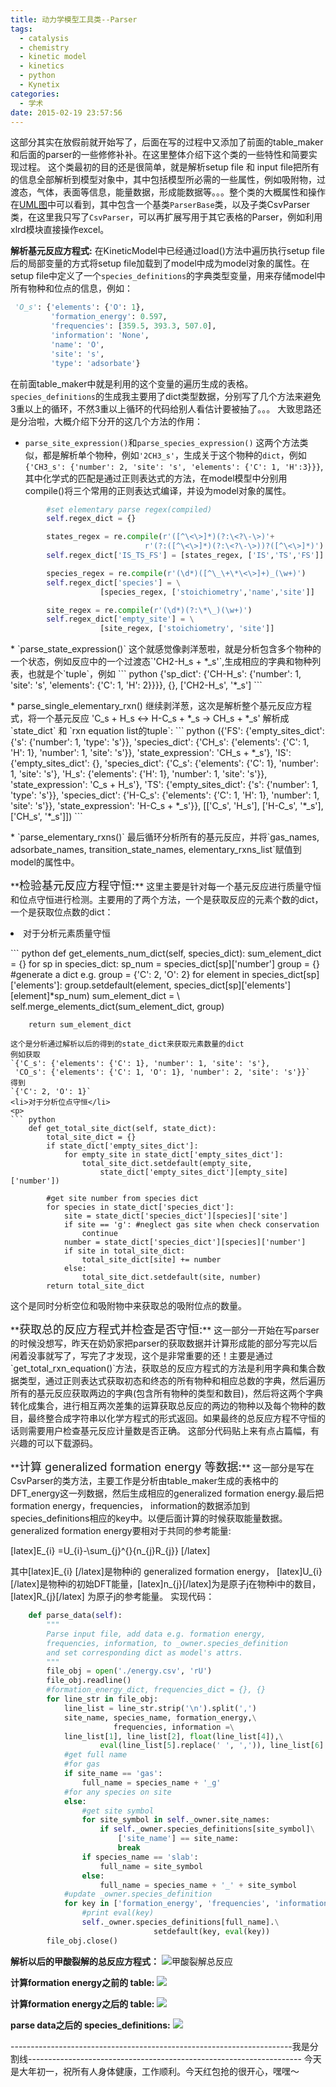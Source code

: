 ```yaml
---
title: 动力学模型工具类--Parser
tags:
  - catalysis
  - chemistry
  - kinetic model
  - kinetics
  - python
  - Kynetix
categories:
  - 学术
date: 2015-02-19 23:57:56
---
```


这部分其实在放假前就开始写了，后面在写的过程中又添加了前面的table_maker和后面的parser的一些修修补补。在这里整体介绍下这个类的一些特性和简要实现过程。
这个类最初的目的还是很简单，就是解析setup file 和 input file把所有的信息全部解析到模型对象中，其中包括模型所必需的一些属性，例如吸附物，过渡态，气体，表面等信息，能量数据，形成能数据等。。。整个类的大概属性和操作在[UML图](http://ipytlab.com/%e5%8a%a8%e5%8a%9b%e5%ad%a6%e6%a8%a1%e5%9e%8b%e4%bb%a3%e7%a0%81%e7%9a%84%e6%95%b4%e4%bd%93%e7%bb%84%e7%bb%87%e6%a1%86%e6%9e%b6/ "动力学模型代码的整体组织框架")中可以看到，其中包含一个基类`ParserBase`类，以及子类CsvParser类，在这里我只写了`CsvParser`，可以再扩展写用于其它表格的Parser，例如利用xlrd模块直接操作excel。

**解析基元反应方程式:**
在KineticModel中已经通过load()方法中遍历执行setup file后的局部变量的方式将setup file加载到了model中成为model对象的属性。在setup file中定义了一个`species_definitions`的字典类型变量，用来存储model中所有物种和位点的信息，例如：
``` python
 'O_s': {'elements': {'O': 1},
         'formation_energy': 0.597,
         'frequencies': [359.5, 393.3, 507.0],
         'information': 'None',
         'name': 'O',
         'site': 's',
         'type': 'adsorbate'}
```

<!-- more -->

在前面table_maker中就是利用的这个变量的遍历生成的表格。`species_definitions`的生成我主要用了dict类型数据，分别写了几个方法来避免3重以上的循环，不然3重以上循环的代码给别人看估计要被抽了。。。
大致思路还是分治啦，大概介绍下分开的这几个方法的作用：

*   `parse_site_expression()`和`parse_species_expression()`
这两个方法类似，都是解析单个物种，例如`'2CH3_s'`，生成关于这个物种的`dict`，例如`{'CH3_s': {'number': 2, 'site': 's', 'elements': {'C': 1, 'H':3}}}`, 其中化学式的匹配是通过正则表达式的方法，在model模型中分别用compile()将三个常用的正则表达式编译，并设为model对象的属性。
``` python
        #set elementary parse regex(compiled)
        self.regex_dict = {}

        states_regex = re.compile(r'([^\<\>]*)(?:\<?\-\>)'+
        	                  r'(?:([^\<\>]*)(?:\<?\-\>))?([^\<\>]*)')
        self.regex_dict['IS_TS_FS'] = [states_regex, ['IS','TS','FS']]

        species_regex = re.compile(r'(\d*)([^\_\+\*\<\>]+)_(\w+)')
        self.regex_dict['species'] = \
                    [species_regex, ['stoichiometry','name','site']]

        site_regex = re.compile(r'(\d*)(?:\*\_)(\w+)')
        self.regex_dict['empty_site'] = \
                    [site_regex, ['stoichiometry', 'site']]
```

<p>*   `parse_state_expression()`
这个就感觉像剥洋葱啦，就是分析包含多个物种的一个状态，例如反应中的一个过渡态`'CH2-H_s + *_s'`,生成相应的字典和物种列表，也就是个`tuple`，例如
``` python
{'sp_dict': {'CH-H_s': {'number': 1, 
                        'site': 's', 
                        'elements': {'C': 1, 'H': 2}}}},
             {},
             ['CH2-H_s', '*_s']
```

<p>*   parse_single_elementary_rxn()
继续剥洋葱，这次是解析整个基元反应方程式，将一个基元反应
'C_s + H_s <-> H-C_s + *_s -> CH_s + *_s'
解析成`state_dict` 和 `rxn equation list的tuple`:
``` python
({'FS': {'empty_sites_dict': {'s': {'number': 1, 'type': 's'}},
   'species_dict': {'CH_s': {'elements': {'C': 1, 'H': 1},
     'number': 1,
     'site': 's'}},
   'state_expression': 'CH_s + *_s'},
  'IS': {'empty_sites_dict': {},
   'species_dict': {'C_s': {'elements': {'C': 1}, 'number': 1, 'site': 's'},
    'H_s': {'elements': {'H': 1}, 'number': 1, 'site': 's'}},
   'state_expression': 'C_s + H_s'},
  'TS': {'empty_sites_dict': {'s': {'number': 1, 'type': 's'}},
   'species_dict': {'H-C_s': {'elements': {'C': 1, 'H': 1},
     'number': 1,
     'site': 's'}},
   'state_expression': 'H-C_s + *_s'}},
 [['C_s', 'H_s'], ['H-C_s', '*_s'], ['CH_s', '*_s']])
```

<p>*   `parse_elementary_rxns()`
最后循环分析所有的基元反应，并将`gas_names, adsorbate_names, transition_state_names, elementary_rxns_list`赋值到model的属性中。
<p>
<p>
**<font size="4">检验基元反应方程守恒:</font>**
这里主要是针对每一个基元反应进行质量守恒和位点守恒进行检测。主要用的了两个方法，一个是获取反应的元素个数的dict，一个是获取位点数的dict：
<li>对于分析元素质量守恒</li>
<p>
``` python
    def get_elements_num_dict(self, species_dict):
        sum_element_dict = {}
        for sp in species_dict:
            sp_num = species_dict[sp]['number']
            group = {}
            #generate a dict e.g. group = {'C': 2, 'O': 2}
            for element in species_dict[sp]['elements']:
                group.setdefault(element, 
                    species_dict[sp]['elements'][element]*sp_num)
            sum_element_dict = \
                    self.merge_elements_dict(sum_element_dict, group)

        return sum_element_dict
```
这个是分析通过解析以后的得到的state_dict来获取元素数量的dict
例如获取
`{'C_s': {'elements': {'C': 1}, 'number': 1, 'site': 's'},
 'CO_s': {'elements': {'C': 1, 'O': 1}, 'number': 2, 'site': 's'}}`
得到 
`{'C': 2, 'O': 1}`
<li>对于分析位点守恒</li>
<p>
``` python
    def get_total_site_dict(self, state_dict):
        total_site_dict = {}
        if state_dict['empty_sites_dict']:
            for empty_site in state_dict['empty_sites_dict']:
                total_site_dict.setdefault(empty_site, 
                    state_dict['empty_sites_dict'][empty_site]['number'])

        #get site number from species dict
        for species in state_dict['species_dict']:
            site = state_dict['species_dict'][species]['site']
            if site == 'g': #neglect gas site when check conservation
                continue
            number = state_dict['species_dict'][species]['number']
            if site in total_site_dict:
                total_site_dict[site] += number
            else:
                total_site_dict.setdefault(site, number)
        return total_site_dict
```
这个是同时分析空位和吸附物中来获取总的吸附位点的数量。
<p>
<p>
**<font size="4">获取总的反应方程式并检查是否守恒:</font>**
这一部分一开始在写parser的时候没想写，昨天在奶奶家把parser的获取数据并计算形成能的部分写完以后闲着没事就写了，写完了才发现，这个是非常重要的还！主要是通过`get_total_rxn_equation()`方法，获取总的反应方程式的方法是利用字典和集合数据类型，通过正则表达式获取初态和终态的所有物种和相应总数的字典，然后遍历所有的基元反应获取两边的字典(包含所有物种的类型和数目)，然后将这两个字典转化成集合，进行相互两次差集的运算获取总反应的两边的物种以及每个物种的数目，最终整合成字符串以化学方程式的形式返回。如果最终的总反应方程不守恒的话则需要用户检查基元反应计量数是否正确。
这部分代码贴上来有点占篇幅，有兴趣的可以下载源码。
<p>
<p>
**<font size="4">计算 generalized formation energy 等数据:</font>**
这一部分是写在CsvParser的类方法，主要工作是分析由table_maker生成的表格中的DFT_energy这一列数据，然后生成相应的generalized formation energy.最后把formation energy，frequencies， information的数据添加到species_definitions相应的key中。以便后面计算的时候获取能量数据。
generalized formation energy要相对于共同的参考能量:

[latex]E_{i} =U_{i}-\sum_{j}^{}{n_{j}R_{j}} [/latex]

其中[latex]E_{i} [/latex]是物种i的 generalized formation energy， [latex]U_{i}[/latex]是物种i的初始DFT能量，[latex]n_{j}[/latex]为是原子j在物种i中的数目，[latex]R_{j}[/latex]
为原子j的参考能量。
实现代码：
``` python
    def parse_data(self):
        """
        Parse input file, add data e.g. formation energy, 
        frequencies, information, to _owner.species_definition 
        and set corresponding dict as model's attrs.
        """
        file_obj = open('./energy.csv', 'rU')
        file_obj.readline()
        #formation_energy_dict, frequencies_dict = {}, {}
        for line_str in file_obj:
            line_list = line_str.strip('\n').split(',')
            site_name, species_name, formation_energy,\
                       frequencies, information =\
            line_list[1], line_list[2], float(line_list[4]),\
                    eval(line_list[5].replace(' ', ',')), line_list[6]
            #get full name
            #for gas
            if site_name == 'gas':
                full_name = species_name + '_g'
            #for any species on site
            else:
                #get site symbol
                for site_symbol in self._owner.site_names:
                    if self._owner.species_definitions[site_symbol]\
                        ['site_name'] == site_name:
                        break
                if species_name == 'slab':
                    full_name = site_symbol
                else:
                    full_name = species_name + '_' + site_symbol
            #update _owner.species_definition
            for key in ['formation_energy', 'frequencies', 'information']:
                #print eval(key)
                self._owner.species_definitions[full_name].\
                                setdefault(key, eval(key))
        file_obj.close()
```
**解析以后的甲酸裂解的总反应方程式：**
![甲酸裂解总反应](total_rxn_equation.gif)

**计算formation energy之前的 table:**
![](table_before_parse.gif)

**计算formation energy之后的 table:**
![](table_after_parse.gif)

**parse data之后的 species_definitions:**
![](species_definition.gif)

----------------------------------------------------------------------我是分割线--------------------------------------------------------------------
今天是大年初一，祝所有人身体健康，工作顺利。今天红包抢的很开心，嘿嘿～
